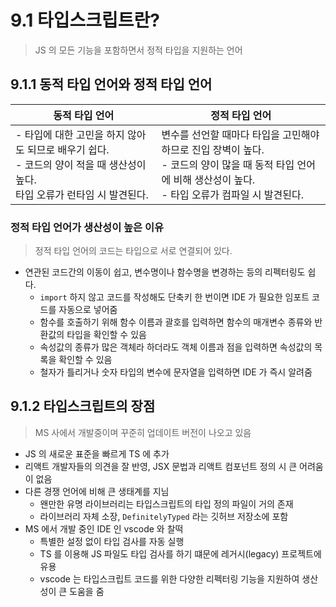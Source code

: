 # 9.1 타입스크립트란?
> JS 의 모든 기능을 포함하면서 정적 타입을 지원하는 언어

## 9.1.1 동적 타입 언어와 정적 타입 언어
| 동적 타입 언어 | 정적 타입 언어 |
| --- | --- |
| - 타입에 대한 고민을 하지 않아도 되므로 배우기 쉽다.<br> - 코드의 양이 적을 때 생산성이 높다. <br> 타입 오류가 런타임 시 발견된다. | 변수를 선언할 때마다 타입을 고민해야 하므로 진입 장벽이 높다. <br> - 코드의 양이 많을 때 동적 타입 언어에 비해 생산성이 높다. <br> - 타입 오류가 컴파일 시 발견된다.

### 정적 타입 언어가 생산성이 높은 이유
> 정적 타입 언어의 코드는 타입으로 서로 연결되어 있다.

- 연관된 코드간의 이동이 쉽고, 변수명이나 함수명을 변경하는 등의 리펙터링도 쉽다.
    - `import` 하지 않고 코드를 작성해도 단축키 한 번이면 IDE 가 필요한 임포트 코드를 자동으로 넣어줌
    - 함수를 호출하기 위해 함수 이름과 괄호를 입력하면 함수의 매개변수 종류와 반환값의 타입을 확인할 수 있음
    - 속성값의 종류가 많은 객체라 하더라도 객체 이름과 점을 입력하면 속성값의 목록을 확인할 수 있음
    - 철자가 틀리거나 숫자 타입의 변수에 문자열을 입력하면 IDE 가 즉시 알려줌
    
## 9.1.2 타입스크립트의 장점
> MS 사에서 개발중이며 꾸준히 업데이트 버전이 나오고 있음

- JS 의 새로운 표준을 빠르게 TS 에 추가
- 리액트 개발자들의 의견을 잘 반영, JSX 문법과 리액트 컴포넌트 정의 시 큰 어려움이 없음
- 다른 경쟁 언어에 비해 큰 생태계를 지님
    + 왠만한 유명 라이브러리는 타입스크립트의 타입 정의 파일이 거의 존재
    + 라이브러리 자체 소장, `DefinitelyTyped` 라는 깃허브 저장소에 포함
- MS 에서 개발 중인 IDE 인 vscode 와 찰떡
    - 특별한 설정 없이 타입 검사를 자동 실행
    - TS 를 이용해 JS 파일도 타입 검사를 하기 떄문에 레거시(legacy) 프로젝트에 유용
    - vscode 는 타입스크립트 코드를 위한 다양한 리펙터링 기능을 지원하여 생산성이 큰 도움을 줌
    